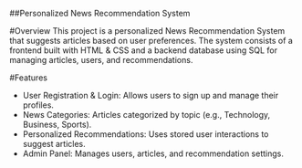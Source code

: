 ##Personalized News Recommendation System

#Overview
This project is a personalized News Recommendation System that suggests articles based on user preferences. The system consists of a frontend built with HTML & CSS and a backend database using SQL for managing articles, users, and recommendations.

#Features
- User Registration & Login: Allows users to sign up and manage their profiles.
- News Categories: Articles categorized by topic (e.g., Technology, Business, Sports).
- Personalized Recommendations: Uses stored user interactions to suggest articles.
- Admin Panel: Manages users, articles, and recommendation settings.
